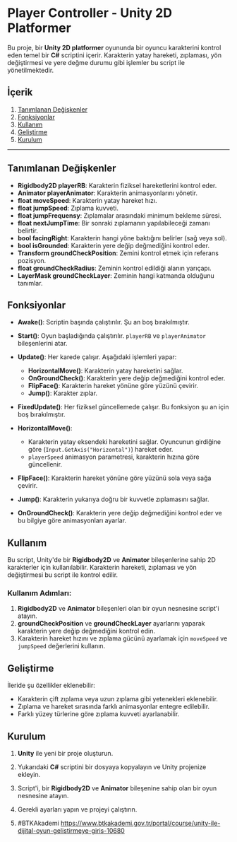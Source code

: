 # Player Controller - Unity 2D Platformer

Bu proje, bir **Unity 2D platformer** oyununda bir oyuncu karakterini kontrol eden temel bir **C#** scriptini içerir. Karakterin yatay hareketi, zıplaması, yön değiştirmesi ve yere değme durumu gibi işlemler bu script ile yönetilmektedir.

## İçerik

1. [Tanımlanan Değişkenler](#tanımlanan-değişkenler)
2. [Fonksiyonlar](#fonksiyonlar)
3. [Kullanım](#kullanım)
4. [Geliştirme](#geliştirme)
5. [Kurulum](#kurulum)

---

## Tanımlanan Değişkenler

- **Rigidbody2D playerRB**: Karakterin fiziksel hareketlerini kontrol eder.
- **Animator playerAnimator**: Karakterin animasyonlarını yönetir.
- **float moveSpeed**: Karakterin yatay hareket hızı.
- **float jumpSpeed**: Zıplama kuvveti.
- **float jumpFrequensy**: Zıplamalar arasındaki minimum bekleme süresi.
- **float nextJumpTime**: Bir sonraki zıplamanın yapılabileceği zamanı belirtir.
- **bool facingRight**: Karakterin hangi yöne baktığını belirler (sağ veya sol).
- **bool isGrounded**: Karakterin yere değip değmediğini kontrol eder.
- **Transform groundCheckPosition**: Zemini kontrol etmek için referans pozisyon.
- **float groundCheckRadius**: Zeminin kontrol edildiği alanın yarıçapı.
- **LayerMask groundCheckLayer**: Zeminin hangi katmanda olduğunu tanımlar.

## Fonksiyonlar

- **Awake()**: Scriptin başında çalıştırılır. Şu an boş bırakılmıştır.
  
- **Start()**: Oyun başladığında çalıştırılır. `playerRB` ve `playerAnimator` bileşenlerini atar.

- **Update()**: Her karede çalışır. Aşağıdaki işlemleri yapar:
  - **HorizontalMove()**: Karakterin yatay hareketini sağlar.
  - **OnGroundCheck()**: Karakterin yere değip değmediğini kontrol eder.
  - **FlipFace()**: Karakterin hareket yönüne göre yüzünü çevirir.
  - **Jump()**: Karakter zıplar.

- **FixedUpdate()**: Her fiziksel güncellemede çalışır. Bu fonksiyon şu an için boş bırakılmıştır.

- **HorizontalMove()**: 
  - Karakterin yatay eksendeki hareketini sağlar. Oyuncunun girdiğine göre (`Input.GetAxis("Horizontal")`) hareket eder.
  - `playerSpeed` animasyon parametresi, karakterin hızına göre güncellenir.

- **FlipFace()**: Karakterin hareket yönüne göre yüzünü sola veya sağa çevirir.

- **Jump()**: Karakterin yukarıya doğru bir kuvvetle zıplamasını sağlar.

- **OnGroundCheck()**: Karakterin yere değip değmediğini kontrol eder ve bu bilgiye göre animasyonları ayarlar.

## Kullanım

Bu script, Unity'de bir **Rigidbody2D** ve **Animator** bileşenlerine sahip 2D karakterler için kullanılabilir. Karakterin hareketi, zıplaması ve yön değiştirmesi bu script ile kontrol edilir.

### Kullanım Adımları:
1. **Rigidbody2D** ve **Animator** bileşenleri olan bir oyun nesnesine script'i atayın.
2. **groundCheckPosition** ve **groundCheckLayer** ayarlarını yaparak karakterin yere değip değmediğini kontrol edin.
3. Karakterin hareket hızını ve zıplama gücünü ayarlamak için `moveSpeed` ve `jumpSpeed` değerlerini kullanın.

## Geliştirme

İleride şu özellikler eklenebilir:
- Karakterin çift zıplama veya uzun zıplama gibi yetenekleri eklenebilir.
- Zıplama ve hareket sırasında farklı animasyonlar entegre edilebilir.
- Farklı yüzey türlerine göre zıplama kuvveti ayarlanabilir.

## Kurulum

1. **Unity** ile yeni bir proje oluşturun.
2. Yukarıdaki **C#** scriptini bir dosyaya kopyalayın ve Unity projenize ekleyin.
3. Script'i, bir **Rigidbody2D** ve **Animator** bileşenine sahip olan bir oyun nesnesine atayın.
4. Gerekli ayarları yapın ve projeyi çalıştırın.

5.  #BTKAkademi https://www.btkakademi.gov.tr/portal/course/unity-ile-dijital-oyun-gelistirmeye-giris-10680
